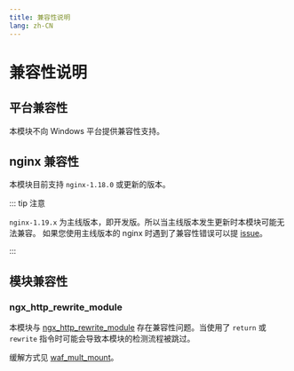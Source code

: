 ```yaml
---
title: 兼容性说明
lang: zh-CN
---
```



# 兼容性说明

## 平台兼容性

本模块不向 Windows 平台提供兼容性支持。

## nginx 兼容性

本模块目前支持 `nginx-1.18.0` 或更新的版本。

::: tip 注意

`nginx-1.19.x` 为主线版本，即开发版。所以当主线版本发生更新时本模块可能无法兼容。
如果您使用主线版本的 nginx 时遇到了兼容性错误可以提 [issue](https://github.com/ADD-SP/ngx_waf/issues)。

:::

## 模块兼容性

### ngx_http_rewrite_module

本模块与 [ngx_http_rewrite_module](https://nginx.org/en/docs/http/ngx_http_rewrite_module.html) 
存在兼容性问题。当使用了 `return` 或 `rewrite` 指令时可能会导致本模块的检测流程被跳过。

缓解方式见 [waf_mult_mount](/zh-cn/advance/syntax.md#waf-mult-mount)。

